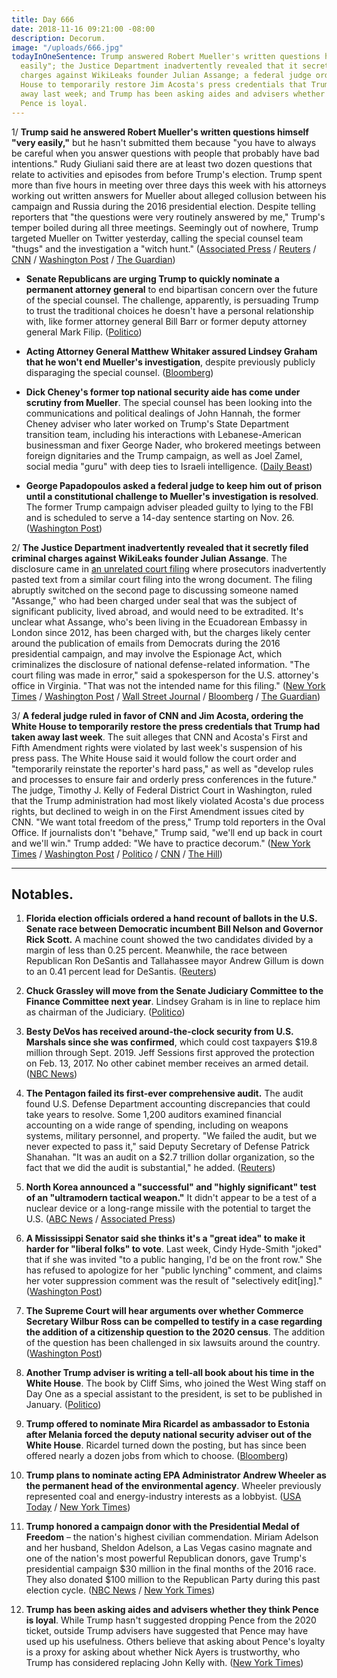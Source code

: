 ```yaml
---
title: Day 666
date: 2018-11-16 09:21:00 -08:00
description: Decorum.
image: "/uploads/666.jpg"
todayInOneSentence: Trump answered Robert Mueller's written questions himself "very
  easily"; the Justice Department inadvertently revealed that it secretly filed criminal
  charges against WikiLeaks founder Julian Assange; a federal judge ordered the White
  House to temporarily restore Jim Acosta's press credentials that Trump had taken
  away last week; and Trump has been asking aides and advisers whether they think
  Pence is loyal.
---
```


1/ **Trump said he answered Robert Mueller's written questions himself "very easily,"** but he hasn't submitted them because "you have to always be careful when you answer questions with people that probably have bad intentions." Rudy Giuliani said there are at least two dozen questions that relate to activities and episodes from before Trump's election. Trump spent more than five hours in meeting over three days this week with his attorneys working out written answers for Mueller about alleged collusion between his campaign and Russia during the 2016 presidential election. Despite telling reporters that "the questions were very routinely answered by me," Trump's temper boiled during all three meetings. Seemingly out of nowhere, Trump targeted Mueller on Twitter yesterday, calling the special counsel team "thugs" and the investigation a "witch hunt." ([Associated Press](https://apnews.com/a73ec89d94dc467680874435fcfef2a6) / [Reuters](https://www.reuters.com/article/us-usa-trump-russia/trump-says-he-has-finished-answers-to-special-counsels-questions-idUSKCN1NL280) / [CNN](https://www.cnn.com/2018/11/16/politics/donald-trump-robert-mueller-investigation/index.html) / [Washington Post](https://www.washingtonpost.com/local/public-safety/us-judge-refuses-to-toss-mueller-probe-case-against-russian-firm-owned-by-putins-chef/2018/11/15/0a41e2a2-e8ed-11e8-b8dc-66cca409c180_story.html) / [The Guardian](https://www.theguardian.com/media/2018/nov/16/julian-assange-charged-in-secret-mistake-on-us-court-filing-suggests))

* **Senate Republicans are urging Trump to quickly nominate a permanent attorney general** to end bipartisan concern over the future of the special counsel. The challenge, apparently, is persuading Trump to trust the traditional choices he doesn't have a personal relationship with, like former attorney general Bill Barr or former deputy attorney general Mark Filip. ([Politico](https://www.politico.com/story/2018/11/16/matthew-whitaker-mueller-senate-republicans-995056))

* **Acting Attorney General Matthew Whitaker assured Lindsey Graham that he won't end Mueller's investigation**, despite previously publicly disparaging the special counsel. ([Bloomberg](https://www.bloomberg.com/news/articles/2018-11-16/whitaker-said-to-tell-graham-that-he-won-t-end-mueller-s-probe))

* **Dick Cheney's former top national security aide has come under scrutiny from Mueller**. The special counsel has been looking into the communications and political dealings of John Hannah, the former Cheney adviser who later worked on Trump's State Department transition team, including his interactions with Lebanese-American businessman and fixer George Nader, who brokered meetings between foreign dignitaries and the Trump campaign, as well as Joel Zamel, social media "guru" with deep ties to Israeli intelligence. ([Daily Beast](https://www.thedailybeast.com/top-cheney-aide-in-muellers-sights-as-probe-expands))

* **George Papadopoulos asked a federal judge to keep him out of prison until a constitutional challenge to Mueller's investigation is resolved**. The former Trump campaign adviser pleaded guilty to lying to the FBI and is scheduled to serve a 14-day sentence starting on Nov. 26. ([Washington Post](https://www.washingtonpost.com/politics/former-trump-campaign-adviser-asks-for-delay-in-imprisonment/2018/11/16/c9d9678c-e9bc-11e8-b8dc-66cca409c180_story.html))

2/ **The Justice Department inadvertently revealed that it secretly filed criminal charges against WikiLeaks founder Julian Assange**.  The disclosure came in [an unrelated court filing](https://pacer-documents.s3.amazonaws.com/179/399086/18919235200.pdf) where prosecutors inadvertently pasted text from a similar court filing into the wrong document. The filing abruptly switched on the second page to discussing someone named "Assange," who had been charged under seal that was the subject of significant publicity, lived abroad, and would need to be extradited. It's unclear what Assange, who's been living in the Ecuadorean Embassy in London since 2012, has been charged with, but the charges likely center around the publication of emails from Democrats during the 2016 presidential campaign, and may involve the Espionage Act, which criminalizes the disclosure of national defense-related information. "The court filing was made in error," said a spokesperson for the U.S. attorney's office in Virginia. "That was not the intended name for this filing." ([New York Times](https://www.nytimes.com/2018/11/16/us/politics/julian-assange-indictment-wikileaks.html) / [Washington Post](https://www.washingtonpost.com/world/national-security/julian-assange-has-been-charged-prosecutors-reveal-in-inadvertent-court-filing/2018/11/15/9902e6ba-98bd-48df-b447-3e2a4638f05a_story.html) / [Wall Street Journal](https://www.wsj.com/articles/u-s-is-optimistic-it-will-prosecute-assange-1542376108) / [Bloomberg](https://www.bloomberg.com/news/articles/2018-11-16/assange-has-been-charged-u-s-prosecutors-reveal-in-filing-goof) / [The Guardian](https://www.theguardian.com/media/2018/nov/16/julian-assange-charged-in-secret-mistake-on-us-court-filing-suggests))

3/ **A federal judge ruled in favor of CNN and Jim Acosta, ordering the White House to temporarily restore the press credentials that Trump had taken away last week**. The suit alleges that CNN and Acosta's First and Fifth Amendment rights were violated by last week's suspension of his press pass. The White House said it would follow the court order and "temporarily reinstate the reporter's hard pass," as well as "develop rules and processes to ensure fair and orderly press conferences in the future." The judge, Timothy J. Kelly of Federal District Court in Washington, ruled that the Trump administration had most likely violated Acosta's due process rights, but declined to weigh in on the First Amendment issues cited by CNN. "We want total freedom of the press," Trump told reporters in the Oval Office. If journalists don't "behave," Trump said, "we'll end up back in court and we'll win." Trump added: "We have to practice decorum." ([New York Times](https://www.nytimes.com/2018/11/16/business/media/cnn-acosta-trump.html) / [Washington Post](https://www.washingtonpost.com/lifestyle/style/judge-hands-cnn-victory-in-its-bid-to-restore-jim-acostas-white-house-press-pass/2018/11/16/8bedd08a-e920-11e8-a939-9469f1166f9d_story.html) / [Politico](https://www.politico.com/story/2018/11/16/judge-orders-white-house-to-return-press-credentials-to-cnns-acosta-995512) / [CNN](https://www.cnn.com/2018/11/16/media/cnn-trump-lawsuit-hearing/index.html) / [The Hill](https://thehill.com/homenews/administration/417129-white-house-working-on-new-rules-for-reporters-in-wake-of-acosta))

---

## Notables.

 1. **Florida election officials ordered a hand recount of ballots in the U.S. Senate race between Democratic incumbent Bill Nelson and Governor Rick Scott.** A machine count showed the two candidates divided by a margin of less than 0.25 percent. Meanwhile, the race between Republican Ron DeSantis and Tallahassee mayor Andrew Gillum is down to an 0.41 percent lead for DeSantis. ([Reuters](https://www.reuters.com/article/us-usa-election-idUSKCN1NK1ZH))

 2. **Chuck Grassley will move from the Senate Judiciary Committee to the Finance Committee next year**. Lindsey Graham is in line to replace him as chairman of the Judiciary. ([Politico](https://www.politico.com/story/2018/11/16/grassley-finance-committee-996195))

 3. **Besty DeVos has received around-the-clock security from U.S. Marshals since she was confirmed**, which could cost taxpayers $19.8 million through Sept. 2019. Jeff Sessions first approved the protection on Feb. 13, 2017. No other cabinet member receives an armed detail. ([NBC News](https://www.nbcnews.com/politics/politics-news/u-s-marshals-service-spending-millions-devos-security-unusual-arrangement-n909001))

 4. **The Pentagon failed its first-ever comprehensive audit.** The audit found U.S. Defense Department accounting discrepancies that could take years to resolve. Some 1,200 auditors examined financial accounting on a wide range of spending, including on weapons systems, military personnel, and property. "We failed the audit, but we never expected to pass it," said Deputy Secretary of Defense Patrick Shanahan. "It was an audit on a $2.7 trillion dollar organization, so the fact that we did the audit is substantial," he added. ([Reuters](https://www.reuters.com/article/us-usa-pentagon-audit-idUSKCN1NK2MC))

 5. **North Korea announced a "successful" and "highly significant" test of an "ultramodern tactical weapon."** It didn't appear to be a test of a nuclear device or a long-range missile with the potential to target the U.S. ([ABC News](https://abcnews.go.com/Politics/north-korea-announces-weapons-test-pending-release-detained/story?id=59243101) / [Associated Press](https://apnews.com/957a7ebc55554e32bfb7681f5609b5f8))

 6. **A Mississippi Senator said she thinks it's a "great idea" to make it harder for "liberal folks" to vote**. Last week, Cindy Hyde-Smith "joked" that if she was invited "to a public hanging, I'd be on the front row." She has refused to apologize for her "public lynching" comment, and claims her voter suppression comment was the result of "selectively edit\[ing\]." ([Washington Post](https://www.washingtonpost.com/politics/2018/11/16/cindy-hyde-smith-its-great-idea-make-it-harder-liberal-folks-vote/))

 7. **The Supreme Court will hear arguments over whether Commerce Secretary Wilbur Ross can be compelled to testify in a case regarding the addition of a citizenship question to the 2020 census**. The addition of the question has been challenged in six lawsuits around the country. ([Washington Post](https://www.washingtonpost.com/nation/2018/11/16/supreme-court-will-hear-arguments-concerning-census-citizenship-question/))

 8. **Another Trump adviser is writing a tell-all book about his time in the White House**. The book by Cliff Sims, who joined the West Wing staff on Day One as a special assistant to the president, is set to be published in January. ([Politico](https://www.politico.com/story/2018/11/16/trump-white-house-cliff-sims-book-996198))

 9. **Trump offered to nominate Mira Ricardel as ambassador to Estonia after Melania forced the deputy national security adviser out of the White House**. Ricardel turned down the posting, but has since been offered nearly a dozen jobs from which to choose. ([Bloomberg](https://www.bloomberg.com/news/articles/2018-11-16/trump-said-to-offer-ousted-aide-ricardel-job-as-envoy-to-estonia))

10. **Trump plans to nominate acting EPA Administrator Andrew Wheeler as the permanent head of the environmental agency**. Wheeler previously represented coal and energy-industry interests as a lobbyist. ([USA Today](https://www.usatoday.com/story/news/politics/2018/11/16/trumps-epa-president-name-andrew-wheeler-permanent-chief/2026779002/) / [New York Times](https://www.nytimes.com/2018/11/16/climate/trump-andrew-wheeler-epa.html))

11. **Trump honored a campaign donor with the Presidential Medal of Freedom** – the nation's highest civilian commendation. Miriam Adelson and her husband, Sheldon Adelson, a Las Vegas casino magnate and one of the nation's most powerful Republican donors, gave Trump's presidential campaign $30 million in the final months of the 2016 race. They also donated $100 million to the Republican Party during this past election cycle. ([NBC News](https://www.nbcnews.com/politics/politics-news/trump-honor-donor-s-wife-presidential-award-n937101) / [New York Times](https://www.nytimes.com/2018/11/16/us/politics/presidential-medal-freedom-adelson.html))

12. **Trump has been asking aides and advisers whether they think Pence is loyal**. While Trump hasn't suggested dropping Pence from the 2020 ticket, outside Trump advisers have suggested that Pence may have used up his usefulness. Others believe that asking about Pence's loyalty is a proxy for asking about whether Nick Ayers is trustworthy, who Trump has considered replacing John Kelly with. ([New York Times](https://www.nytimes.com/2018/11/16/us/politics/mike-pence-trump-administration.html))